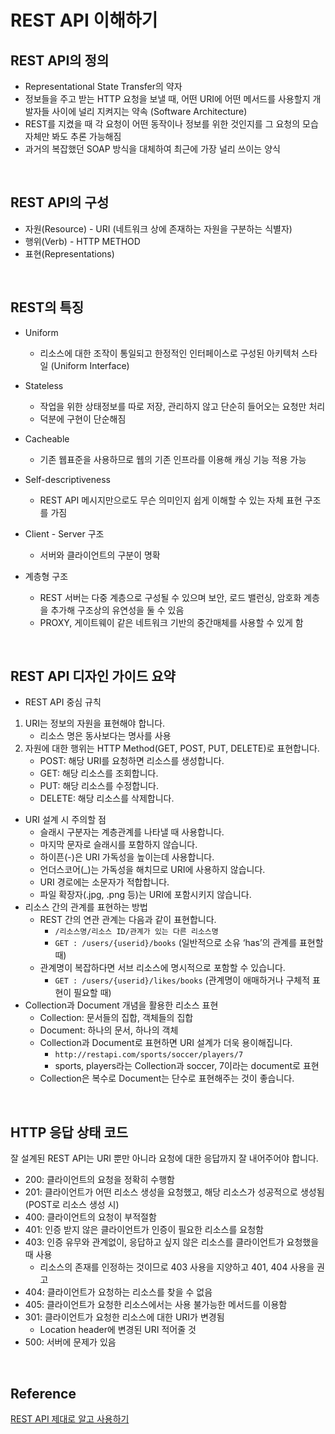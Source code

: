 # REST API 이해하기

## REST API의 정의

* Representational State Transfer의 약자
* 정보들을 주고 받는 HTTP 요청을 보낼 때, 어떤 URI에 어떤 메서드를 사용할지 개발자들 사이에 널리 지켜지는 약속 (Software Architecture)
* REST를 지켰을 때 각 요청이 어떤 동작이나 정보를 위한 것인지를 그 요청의 모습 자체만 봐도 추론 가능해짐
* 과거의 복잡했던 SOAP 방식을 대체하여 최근에 가장 널리 쓰이는 양식

​    

## REST API의 구성

* 자원(Resource) - URI (네트워크 상에 존재하는 자원을 구분하는 식별자)
* 행위(Verb) - HTTP METHOD
* 표현(Representations)

​    

## REST의 특징

* Uniform
  * 리소스에 대한 조작이 통일되고 한정적인 인터페이스로 구성된 아키텍처 스타일 (Uniform Interface)

* Stateless
  * 작업을 위한 상태정보를 따로 저장, 관리하지 않고 단순히 들어오는 요청만 처리
  * 덕분에 구현이 단순해짐
* Cacheable
  * 기존 웹표준을 사용하므로 웹의 기존 인프라를 이용해 캐싱 기능 적용 가능
* Self-descriptiveness
  * REST API 메시지만으로도 무슨 의미인지 쉽게 이해할 수 있는 자체 표현 구조를 가짐
* Client - Server 구조
  * 서버와 클라이언트의 구분이 명확
* 계층형 구조
  * REST 서버는 다중 계층으로 구성될 수 있으며 보안, 로드 밸런싱, 암호화 계층을 추가해 구조상의 유연성을 둘 수 있음
  * PROXY, 게이트웨이 같은 네트워크 기반의 중간매체를 사용할 수 있게 함

​    

## REST API 디자인 가이드 요약

* REST API 중심 규칙

1. URI는 정보의 자원을 표현해야 합니다.
   * 리소스 명은 동사보다는 명사를 사용
2. 자원에 대한 행위는 HTTP Method(GET, POST, PUT, DELETE)로 표현합니다.
   * POST: 해당 URI를 요청하면 리소스를 생성합니다.
   * GET: 해당 리소스를 조회합니다.
   * PUT: 해당 리소스를 수정합니다.
   * DELETE: 해당 리소스를 삭제합니다.

* URI 설계 시 주의할 점
  * 슬래시 구분자는 계층관계를 나타낼 때 사용합니다.
  * 마지막 문자로 슬래시를 포함하지 않습니다.
  * 하이픈(-)은 URI 가독성을 높이는데 사용합니다.
  * 언더스코어(_)는 가독성을 해치므로 URI에 사용하지 않습니다.
  * URI 경로에는 소문자가 적합합니다.
  * 파일 확장자(.jpg, .png 등)는 URI에 포함시키지 않습니다.
* 리소스 간의 관계를 표현하는 방법
  * REST 간의 연관 관계는 다음과 같이 표현합니다.
    * `/리소스명/리소스 ID/관계가 있는 다른 리소스명`
    * `GET : /users/{userid}/books` (일반적으로 소유 ‘has’의 관계를 표현할 때)
  * 관계명이 복잡하다면 서브 리소스에 명시적으로 포함할 수 있습니다.
    * `GET : /users/{userid}/likes/books` (관계명이 애매하거나 구체적 표현이 필요할 때)
* Collection과 Document 개념을 활용한 리소스 표현
  * Collection: 문서들의 집합, 객체들의 집합
  * Document: 하나의 문서, 하나의 객체
  * Collection과 Document로 표현하면 URI 설계가 더욱 용이해집니다.
    * `http://restapi.com/sports/soccer/players/7`
    * sports, players라는 Collection과 soccer, 7이라는 document로 표현
  * Collection은 복수로 Document는 단수로 표현해주는 것이 좋습니다.

​    

## HTTP 응답 상태 코드

잘 설계된 REST API는 URI 뿐만 아니라 요청에 대한 응답까지 잘 내어주어야 합니다.

* 200: 클라이언트의 요청을 정확히 수행함
* 201: 클라이언트가 어떤 리소스 생성을 요청했고, 해당 리소스가 성공적으로 생성됨 (POST로 리소스 생성 시)
* 400: 클라이언트의 요청이 부적절함
* 401: 인증 받지 않은 클라이언트가 인증이 필요한 리소스를 요청함
* 403: 인증 유무와 관계없이, 응답하고 싶지 않은 리소스를 클라이언트가 요청했을 때 사용
  * 리소스의 존재를 인정하는 것이므로 403 사용을 지양하고 401, 404 사용을 권고
* 404: 클라이언트가 요청하는 리소스를 찾을 수 없음
* 405: 클라이언트가 요청한 리소스에서는 사용 불가능한 메서드를 이용함
* 301: 클라이언트가 요청한 리소스에 대한 URI가 변경됨
  * Location header에 변경된 URI 적어줄 것
* 500: 서버에 문제가 있음

​    

## Reference

[REST API 제대로 알고 사용하기](https://meetup.toast.com/posts/92)



